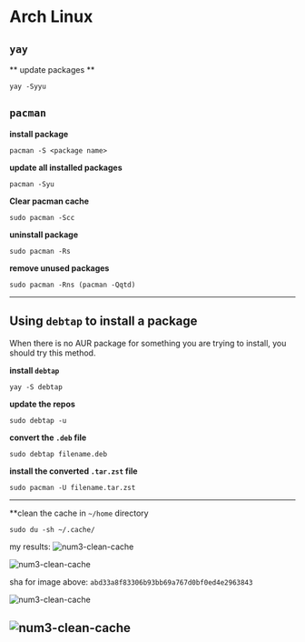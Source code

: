# Arch Linux

## `yay`

** update packages **
```shell
yay -Syyu
```

## `pacman`

**install package**

```shell
pacman -S <package name>
```

**update all installed packages**

```shell
pacman -Syu
```
**Clear pacman cache**

```shell
sudo pacman -Scc
```

**uninstall package**

```shell
sudo pacman -Rs
```

**remove unused packages**

```shell
sudo pacman -Rns (pacman -Qqtd)
```
---
## Using `debtap` to install a package

When there is no AUR package for something you are trying to install, you should try this method.

**install `debtap`**
```shell
yay -S debtap
```

**update the repos**
```shell
sudo debtap -u
```

**convert the `.deb` file**
```shell
sudo debtap filename.deb
```

**install the converted `.tar.zst` file**
```shell
sudo pacman -U filename.tar.zst
```
---

**clean the cache in `~/home` directory

```shell
sudo du -sh ~/.cache/
`````

  my results:
  ![num3-clean-cache](images/num3-clean-cache.png)

  ![num3-clean-cache](https://github.com/djsnipa1/cheatsheets/blob/assets/images/num3-clean-cache.png)

  sha for image above:
  `abd33a8f83306b93bb69a767d0bf0ed4e2963843`

  ![num3-clean-cache](../assets/images/num3-clean-cache.png?raw=true)

  ![num3-clean-cache](https://github.com/djsnipa1/cheatsheets/assets/images/num3-clean-cache.png?raw=true)
---


